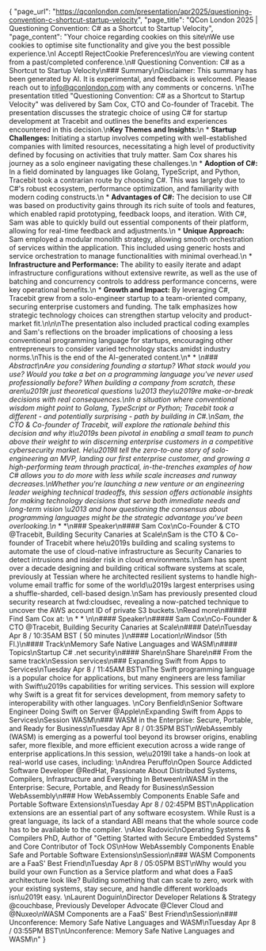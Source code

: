 {
    "page_url": "https://qconlondon.com/presentation/apr2025/questioning-convention-c-shortcut-startup-velocity",
    "page_title": "QCon London 2025 | Questioning Convention: C# as a Shortcut to Startup Velocity",
    "page_content": "Your choice regarding cookies on this site\nWe use cookies to optimise site functionality and give you the best possible experience.\nI AcceptI RejectCookie Preferences\nYou are viewing content from a past/completed conference.\n# Questioning Convention: C# as a Shortcut to Startup Velocity\n### Summary\nDisclaimer: This summary has been generated by AI. It is experimental, and feedback is welcomed. Please reach out to info@qconlondon.com with any comments or concerns. \nThe presentation titled \"Questioning Convention: C# as a Shortcut to Startup Velocity\" was delivered by Sam Cox, CTO and Co-founder of Tracebit. The presentation discusses the strategic choice of using C# for startup development at Tracebit and outlines the benefits and experiences encountered in this decision.\n**Key Themes and Insights:**\n  * **Startup Challenges:** Initiating a startup involves competing with well-established companies with limited resources, necessitating a high level of productivity defined by focusing on activities that truly matter. Sam Cox shares his journey as a solo engineer navigating these challenges.\n  * **Adoption of C#:** In a field dominated by languages like Golang, TypeScript, and Python, Tracebit took a contrarian route by choosing C#. This was largely due to C#'s robust ecosystem, performance optimization, and familiarity with modern coding constructs.\n  * **Advantages of C#:** The decision to use C# was based on productivity gains through its rich suite of tools and features, which enabled rapid prototyping, feedback loops, and iteration. With C#, Sam was able to quickly build out essential components of their platform, allowing for real-time feedback and adjustments.\n  * **Unique Approach:** Sam employed a modular monolith strategy, allowing smooth orchestration of services within the application. This included using generic hosts and service orchestration to manage functionalities with minimal overhead.\n  * **Infrastructure and Performance:** The ability to easily iterate and adapt infrastructure configurations without extensive rewrite, as well as the use of batching and concurrency controls to address performance concerns, were key operational benefits.\n  * **Growth and Impact:** By leveraging C#, Tracebit grew from a solo-engineer startup to a team-oriented company, securing enterprise customers and funding. The talk emphasizes how strategic technology choices can strengthen startup velocity and product-market fit.\n\n\nThe presentation also included practical coding examples and Sam's reflections on the broader implications of choosing a less conventional programming language for startups, encouraging other entrepreneurs to consider varied technology stacks amidst industry norms.\nThis is the end of the AI-generated content.\n* * *\n### Abstract\nAre you considering founding a startup? What stack would you use? Would you take a bet on a programming language you've never used professionally before? When building a company from scratch, these aren\u2019t just theoretical questions \u2013 they\u2019re make-or-break decisions with real consequences.\nIn a situation where conventional wisdom might point to Golang, TypeScript or Python; Tracebit took a different - and potentially surprising - path by building in C#.\nSam, the CTO & Co-founder of Tracebit, will explore the rationale behind this decision and why it\u2019s been pivotal in enabling a small team to punch above their weight to win discerning enterprise customers in a competitive cybersecurity market. He\u2019ll tell the zero-to-one story of solo-engineering an MVP, landing our first enterprise customer, and growing a high-performing team through practical, in-the-trenches examples of how C# allows you to do more with less while scale increases and runway decreases.\nWhether you're launching a new venture or an engineering leader weighing technical tradeoffs, this session offers actionable insights for making technology decisions that serve both immediate needs and long-term vision \u2013 and how questioning the consensus about programming languages might be the strategic advantage you've been overlooking.\n* * *\n### Speaker\n#### Sam Cox\nCo-Founder & CTO @Tracebit, Building Security Canaries at Scale\nSam is the CTO & Co-founder of Tracebit where he\u2019s building and scaling systems to automate the use of cloud-native infrastructure as Security Canaries to detect intrusions and insider risk in cloud environments.\nSam has spent over a decade designing and building critical software systems at scale, previously at Tessian where he architected resilient systems to handle high-volume email traffic for some of the world\u2019s largest enterprises using a shuffle-sharded, cell-based design.\nSam has previously presented cloud security research at fwd:cloudsec, revealing a now-patched technique to uncover the AWS account ID of private S3 buckets.\nRead more\n#####  Find Sam Cox at: \n  *   * \n\n#### Speaker\n##### Sam Cox\nCo-Founder & CTO @Tracebit, Building Security Canaries at Scale\n#### Date\nTuesday Apr 8 / 10:35AM BST ( 50 minutes )\n#### Location\nWindsor (5th Fl.)\n#### Track\nMemory Safe Native Languages and WASM\n#### Topics\nStartup C# .net security\n#### Share\nShare Share\n## From the same track\nSession services\n### Expanding Swift from Apps to Services\nTuesday Apr 8 / 11:45AM BST\nThe Swift programming language is a popular choice for applications, but many engineers are less familiar with Swift\u2019s capabilities for writing services. This session will explore why Swift is a great fit for services development, from memory safety to interoperability with other languages. \nCory Benfield\nSenior Software Engineer Doing Swift on Server @Apple\nExpanding Swift from Apps to Services\nSession WASM\n### WASM in the Enterprise: Secure, Portable, and Ready for Business\nTuesday Apr 8 / 01:35PM BST\nWebAssembly (WASM) is emerging as a powerful tool beyond its browser origins, enabling safer, more flexible, and more efficient execution across a wide range of enterprise applications.In this session, we\u2019ll take a hands-on look at real-world use cases, including: \nAndrea Peruffo\nOpen Source Addicted Software Developer @RedHat, Passionate About Distributed Systems, Compilers, Infrastructure and Everything In Between\nWASM in the Enterprise: Secure, Portable, and Ready for Business\nSession WebAssembly\n### How WebAssembly Components Enable Safe and Portable Software Extensions\nTuesday Apr 8 / 02:45PM BST\nApplication extensions are an essential part of any software ecosystem. While Rust is a great language, its lack of a standard ABI means that the whole source code has to be available to the compiler. \nAlex Radovici\nOperating Systems & Compilers PhD, Author of \"Getting Started with Secure Embedded Systems\" and Core Contributor of Tock OS\nHow WebAssembly Components Enable Safe and Portable Software Extensions\nSession\n### WASM Components are a FaaS' Best Friend\nTuesday Apr 8 / 05:05PM BST\nWhy would you build your own Function as a Service platform and what does a FaaS architecture look like? Building something that can scale to zero, work with your existing systems, stay secure, and handle different workloads isn\u2019t easy. \nLaurent Doguin\nDirector Developer Relations & Strategy @couchbase, Previously Developer Advocate @Clever Cloud and @Nuxeo\nWASM Components are a FaaS' Best Friend\nSession\n### Unconference: Memory Safe Native Languages and WASM\nTuesday Apr 8 / 03:55PM BST\nUnconference: Memory Safe Native Languages and WASM\n"
}